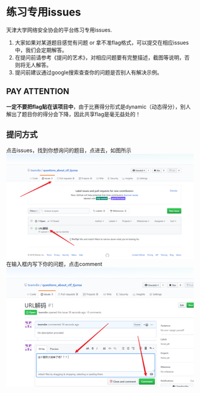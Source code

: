 # 练习专用issues
天津大学网络安全协会的平台练习专用issues.
1. 大家如果对某道题目感觉有问题 or 拿不准flag格式，可以提交在相应issues中，我们会定期解答。
2. 在提问前请参考《提问的艺术》，对相应问题要有完整描述，截图等说明，否则将无人解答。
3. 提问前建议通过google搜索查查你的问题是否别人有解决示例。
## PAY ATTENTION
**一定不要把flag贴在该项目中**，由于比赛得分形式是dynamic（动态得分），别人解出了题目你的得分会下降，因此共享flag是毫无益处的！
## 提问方式
点击issues，找到你想询问的题目，点进去，如图所示
![where](./where.png)
在输入框内写下你的问题，点击comment
![ask](./ask.png)
